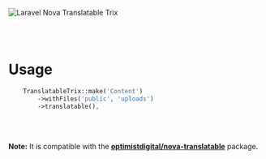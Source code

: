 ![Laravel Nova Translatable Trix](https://banners.beyondco.de/Laravel%20Nova%20Translatable%20Trix.png?theme=light&packageManager=composer+require&packageName=ahmetbedir%2Fnova-translatable-trix&pattern=architect&style=style_1&description=Makes+the+Trix+editor+quickly+translatable.&md=1&showWatermark=1&fontSize=100px&images=https%3A%2F%2Flaravel.com%2Fimg%2Flogomark.min.svg)

</br>
</br>

# Usage
```php
    TranslatableTrix::make('Content')
        ->withFiles('public', 'uploads')
        ->translatable(),
```
</br>

</br>

**Note:** It is compatible with the [**optimistdigital/nova-translatable**](https://github.com/optimistdigital/nova-translatable) package.
